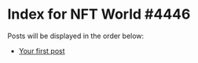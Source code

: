 # Index for NFT World #4446
Posts will be displayed in the order below:

- [Your first post](./001-first.md)

